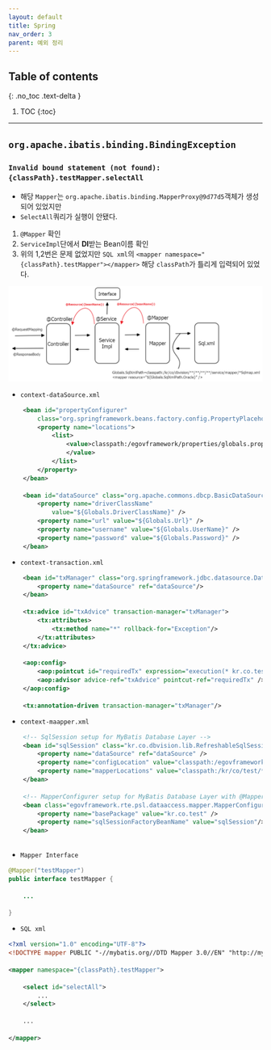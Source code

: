 ```yaml
---
layout: default
title: Spring
nav_order: 3
parent: 예외 정리
---
```

## Table of contents
{: .no_toc .text-delta }

1. TOC
{:toc}

---

## `org.apache.ibatis.binding.BindingException`

### `Invalid bound statement (not found): {classPath}.testMapper.selectAll`

- 해당 `Mapper`는 `org.apache.ibatis.binding.MapperProxy@9d77d5`객체가 생성되어 있었지만
- `SelectAll`쿼리가 실행이 안됐다.

1. `@Mapper` 확인
2. `ServiceImpl`단에서 **DI**받는 Bean이름 확인
3. 위의 1,2번은 문제 없었지만 `SQL xml`의 `<mapper namespace="{classPath}.testMapper"></mapper>` 해당 `classPath`가 틀리게 입력되어 있었다.

![](../../assets/images/exception/spring/dependencyInjection.png)

- `context-dataSource.xml`

```xml
	<bean id="propertyConfigurer"
		class="org.springframework.beans.factory.config.PropertyPlaceholderConfigurer">
		<property name="locations">
			<list>
				<value>classpath:/egovframework/properties/globals.properties
				</value>
			</list>
		</property>
	</bean>

	<bean id="dataSource" class="org.apache.commons.dbcp.BasicDataSource" destroy-method="close">
		<property name="driverClassName"
			value="${Globals.DriverClassName}" />
		<property name="url" value="${Globals.Url}" />
		<property name="username" value="${Globals.UserName}" />
		<property name="password" value="${Globals.Password}" />
	</bean>
```

- `context-transaction.xml`

```xml
	<bean id="txManager" class="org.springframework.jdbc.datasource.DataSourceTransactionManager">
		<property name="dataSource" ref="dataSource"/>
	</bean>

	<tx:advice id="txAdvice" transaction-manager="txManager">
		<tx:attributes>
			<tx:method name="*" rollback-for="Exception"/>
		</tx:attributes>
	</tx:advice>

	<aop:config>
		<aop:pointcut id="requiredTx" expression="execution(* kr.co.test.api..impl.*Impl.*(..))"/>
		<aop:advisor advice-ref="txAdvice" pointcut-ref="requiredTx" />
	</aop:config>
	
	<tx:annotation-driven transaction-manager="txManager"/>
```

- `context-maapper.xml`

```xml
	<!-- SqlSession setup for MyBatis Database Layer -->
	<bean id="sqlSession" class="kr.co.dbvision.lib.RefreshableSqlSessionFactoryBean">
		<property name="dataSource" ref="dataSource" />
		<property name="configLocation" value="classpath:/egovframework/sqlmap/sql-mapper-config.xml" />
		<property name="mapperLocations" value="classpath:/kr/co/test/**/**/**/**/service/mapper/*Sqlmap.xml" />
	</bean>

	<!-- MapperConfigurer setup for MyBatis Database Layer with @Mapper("deptMapper") in DeptMapper Interface -->
 	<bean class="egovframework.rte.psl.dataaccess.mapper.MapperConfigurer">
		<property name="basePackage" value="kr.co.test" />
		<property name="sqlSessionFactoryBeanName" value="sqlSession"/>
	</bean>
    
```

- `Mapper Interface`

```java
@Mapper("testMapper")
public interface testMapper {

    ...

}
```

- `SQL xml`

```xml
<?xml version="1.0" encoding="UTF-8"?>
<!DOCTYPE mapper PUBLIC "-//mybatis.org//DTD Mapper 3.0//EN" "http://mybatis.org/dtd/mybatis-3-mapper.dtd">

<mapper namespace="{classPath}.testMapper">

    <select id="selectAll">
        ...
    </select>

    ...

</mapper>
```